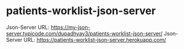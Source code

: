 # patients-worklist-json-server

Json-Server URL: https://my-json-server.typicode.com/dupadhyay3/patients-worklist-json-server/
Json-Server URL: https://patients-worklist-json-server.herokuapp.com/
